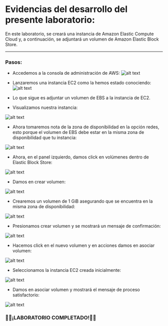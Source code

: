 # Evidencias del desarrollo del presente laboratorio:

En este laboratorio, se creará una instancia de Amazon Elastic Compute Cloud y, a continuación, se adjuntará un volumen de Amazon Elastic Block Store.

---
### **Pasos:**
+ Accedemos a la consola de administración de AWS:
![alt text](image.png)

+ Lanzaremos una instancia EC2 como la hemos estado conociendo:
![alt text](image-1.png)

+ Lo que sigue es adjuntar un volumen de EBS a la instancia de EC2.
+ Visualizamos nuestra instancia:

![alt text](image-2.png)

+ Ahora tomaremos nota de la zona de disponibilidad en la opción redes, esto porque el volumen de EBS debe estar en la misma zona de disponibilidad que tu instancia:

![alt text](image-3.png)

+ Ahora, en el panel izquierdo, damos click en volúmenes dentro de Elastic Block Store:

![alt text](image-4.png)

+ Damos en crear volumen:

![alt text](image-5.png)

+ Crearemos un volumen de 1 GiB asegurando que se encuentra en la misma zona de disponibilidad:

![alt text](image-6.png)

+ Presionamos crear volumen y se mostrará un mensaje de confirmación:

![alt text](image-7.png)

+ Hacemos click en el nuevo volumen y en acciones damos en asociar volumen: 

![alt text](image-8.png)

+ Seleccionamos la instancia EC2 creada inicialmente:

![alt text](image-9.png)

+ Damos en asociar volumen y mostrará el mensaje de proceso satisfactorio:

![alt text](image-10.png)

### 🧑‍💻¡LABORATORIO COMPLETADO!🧑‍💻